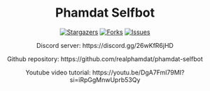 <div align="center">
  <h1>Phamdat Selfbot</h1>

  [![Stargazers](https://img.shields.io/github/stars/realphamdat/phamdat-selfbot?style=for-the-badge&logo=&color=blue)](https://github.com/realphamdat/phamdat-selfbot/stargazers)
  [![Forks](https://img.shields.io/github/forks/realphamdat/phamdat-selfbot?style=for-the-badge&logo=&color=blue)](https://github.com/realphamdat/phamdat-selfbot/network/members)
  [![Issues](https://img.shields.io/github/issues/realphamdat/phamdat-selfbot?style=for-the-badge&logo=&color=informational)](https://github.com/realphamdat/phamdat-selfbot/issues)

  <p>Discord server: https://discord.gg/26wKfR6jHD</p>
  <p>Github repository: https://github.com/realphamdat/phamdat-selfbot</p>
  <p>Youtube video tutorial: https://youtu.be/DgA7Fml79MI?si=iRpGgMnwUprb53Qy</p>

</div>
